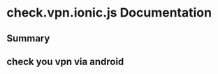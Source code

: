 ﻿check.vpn.ionic.js Documentation
======================
Summary
-------
check you vpn via android
------------


